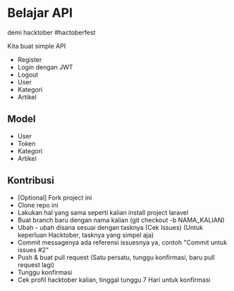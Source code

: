 # Belajar API

demi hacktober #hactoberfest

Kita buat simple API

- Register
- Login dengan JWT
- Logout
- User
- Kategori
- Artikel

## Model

- User
- Token
- Kategori
- Artikel

## Kontribusi

- [Optional] Fork project ini
- Clone repo ini
- Lakukan hal yang sama seperti kalian install project laravel
- Buat branch baru dengan nama kalian (git checkout -b NAMA_KALIAN)
- Ubah - ubah disana sesuai dengan tasknya (Cek Issues) (Untuk keperluan Hacktober, tasknya yang simpel aja)
- Commit messagenya ada referensi issuesnya ya, contoh "Commit untuk issues #2"
- Push & buat pull request (Satu persatu, tunggu konfirmasi, baru pull request lagi)
- Tunggu konfirmasi
- Cek profil hacktober kalian, tinggal tunggu 7 Hari untuk konfirmasi
 
